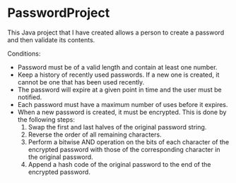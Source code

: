 # PasswordProject

This Java project that I have created allows a person to create a password and then validate its contents. 

Conditions:
- Password must be of a valid length and contain at least one number.
- Keep a history of recently used passwords. If a new one is created, it cannot be one that has been used recently.
- The password will expire at a given point in time and the user must be notified.
- Each password must have a maximum number of uses before it expires.
- When a new password is created, it must be encrypted. This is done by the following steps:
  1. Swap the first and last halves of the original password string.
  2. Reverse the order of all remaining characters.
  3. Perform a bitwise AND operation on the bits of each character of the encrypted password
      with those of the corresponding character in the original password.
  4. Append a hash code of the original password to the end of the encrypted password.

